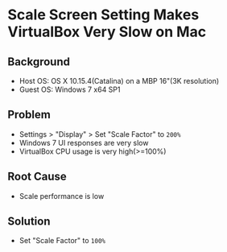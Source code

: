 # Scale Screen Setting Makes VirtualBox Very Slow on Mac

## Background
* Host OS: OS X 10.15.4(Catalina) on a MBP 16"(3K resolution)
* Guest OS: Windows 7 x64 SP1

## Problem
* Settings > "Display" > Set "Scale Factor" to `200%`
* Windows 7 UI responses are very slow
* VirtualBox CPU usage is very high(>=100%)

## Root Cause
* Scale performance is low

## Solution
* Set "Scale Factor" to `100%`
